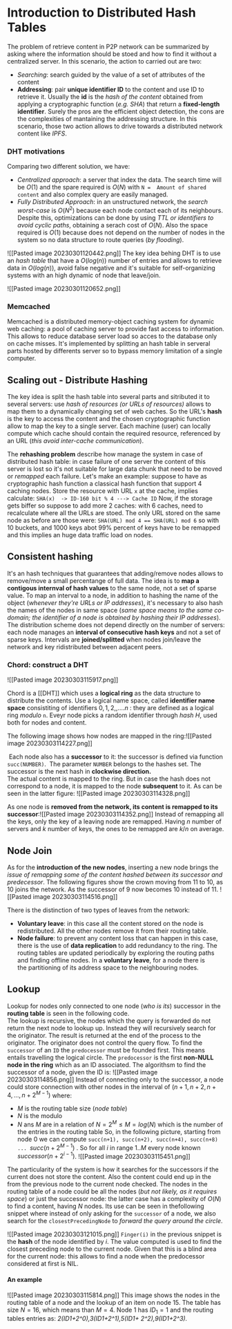 # Introduction to Distributed Hash Tables

The problem of retrieve content in P2P network can be summarized by asking where the information should be stoed and how to find it without a centralized server. 
In this scenario, the action to carried out are two:
- *Searching*: search guided by the value of a set of attributes of the content
- **Addressing**: pair **unique identifier ID** to the content and use ID to retrieve it. Usually the **id** is the *hash of the content* obtained from applying a cryptographic function (*e.g. SHA*) that return a **fixed-length identifier**. 
	Surely the pros are the efficient object detection, the cons are the complexities of mantaining the addressing structure. 
In this scenario, those two action allows to drive towards a distributed network content like *IPFS*. 

### DHT motivations
Comparing two different solution, we have:
- *Centralized approach*: a server that index the data. The search time will be $O(1)$ and the spare required is $O(N)$ with `N =  Amount of shared content` and also complex query are easily managed.
- *Fully Distributed Approach*: in an unstructured network, the *search worst-case* is $O(N^{2})$ because each node contact each of its neighbours. Despite this, optimizations can be done by using *TTL or identifiers to avoid cyclic paths*, obtaining a serach cost of $O(N)$.
   Also the space required is $O(1)$ because does not depend on the number of nodes in the system so no data structure to route queries (*by flooding*). 

![[Pasted image 20230301120442.png]]
The key idea behing DHT is to use an *hash table* that have a $O(log(n))$ number of entries and allows to retrieve data in $O(log(n))$, avoid false negative and it's suitable for self-organizing systems with an high dynamic of node that leave/join. 


![[Pasted image 20230301120652.png]]

### Memcached
Memcached is a distributed memory-object caching system for dynamic web caching: a pool of caching server to provide fast access to information. This allows to reduce database server load so acces to the database only on cache misses. It's implemented by splitting an hash table in serveral parts hosted by differents server so to bypass memory limitation of a single computer. 

## Scaling out - Distribute Hashing
The key idea is split the hash table into several parts and sitributed it to several servers: use *hash of resources (or URLs of resources)* allows to map them to a dynamically changing set of web caches. So the URL's **hash** is the key to access the content and the chosen cryptographic function allow to map the key to a single server. Each machine (user) can locally compute which cache should contain the required resource, referenced by an URL (*this avoid inter-cache communication*). 

The **rehashing problem** describe how manage the system in case of distributed hash table: in case failure of one server the content of this server is lost so it's not suitable for large data chunk that need to be moved or *remapped* each failure. Let's make an example: suppose to have as cryptographic hash function a classical hash function that support 4 caching nodes. Store the resource with URL `x` at the cache, implies calculate:
			`SHA(x)  -> ID-160 bit % 4 ---> Cache ID`
Now, if the storage gets biffer so suppose to add more 2 caches: with 6 caches, need to recalculate where all the URLs are stoed. The only URL stored on the same node as before are those were:
			`SHA(URL) mod 4 == SHA(URL) mod 6`
so with 10 buckets, and 1000 keys abot 99% percent of keys have to be remapped and this implies an huge data traffic load on nodes. 

## Consistent hashing
It's an hash techniques that guarantees that adding/remove nodes allows to remove/move a small percentange of full data. 
The idea is to **map a contigous internval of hash values** to the same node, not a set of sparse value. To map an interval to a node, in addition to hashing the name of the object (*whenever they're URLs or IP addresses*), it's necessary to also hash the names of the nodes in same space (*same space means to the same co-domain; the identifier of a node is obtained by hashing their IP addresses*). 
The distribution scheme does not depend directly on the number of servers: each node manages an **interval of consecutive hash keys** and not a set of sparse keys. Intervals are **joined/splitted** when nodes join/leave the network and key ridistributed between adjacent peers. 



### Chord: construct a DHT
![[Pasted image 20230303115917.png]]

Chord is a [[DHT]] which uses a  **logical ring** as the data structure to distribute the contents.
Use a logical name space, called **identifier name space** consistiting of identifiers ${0,1,2,,....n}$ : they are defined as a logical ring *modulo* `n`. 
Eveyr node picks a random identifier through *hash H*, used both for nodes and content. 

The following image shows how nodes are mapped in the ring:![[Pasted image 20230303114227.png]]

 Each node also has a **successor** to it: the successor is defined via function `succ(NUMBER)`.  The parameter `NUMBER` belongs to the hashes set. The successor is the next hash in **clockwise direction.**   
The actual content is mapped to the ring. But in case the hash does not correspond to a node, it is mapped to the node **subsequent** to it. As can be seen in the latter figure:
![[Pasted image 20230303114328.png]]

As one node is **removed from the network, its content is remapped to its successor**:![[Pasted image 20230303114352.png]]
Instead of remapping all the keys, only the key of a leaving node are remapped. Having $n$ number of servers and $k$ number of keys, the ones to be remapped are $k/n$ on average.

## Node Join
As for the **introduction of the new nodes**, inserting a new node brings the *issue of remapping some of the content hashed between its successor and predecessor*. The following figures show the crown moving from 11 to 10, as 10 joins the network. As the successor of 9 now becomes 10 instead of 11.
![[Pasted image 20230303114516.png]]

There is the distinction of two types of leaves from the network: 
-   **Voluntary leave**: in this case all the content stored on the node is redistributed. All the other nodes remove it from their routing table.  
-   **Node failure**: to prevent any content loss that can happen in this case, there is the use of **data replication** to add redundancy to the ring. The routing tables are updated periodically by exploring the routing paths and finding offline nodes.
In a **voluntary leave**, for a node there is the partitioning of its address space to the neighbouring nodes. 

## Lookup  
Lookup for nodes only connected to one node (*who is its*) successor in the **routing table** is seen in the following code.  
The lookup is recursive, the nodes which the query is forwarded do not return the next node to lookup up. Instead they will recursively search for the originator. The result is returned at the end of the process to the originator. The originator does not control the query flow. 
To find the `successor` of an `ID` the `predocessor` must be founded first. This means entails travelling the logical circle. The `predocessor` is the first **non-NULL node in the ring** which as an ID associated.
The algorithsm to find the successor of a node, given the ID is:
![[Pasted image 20230303114856.png]]
Instead of connecting only to the successor, a node could store connection with other nodes in the interval of $(n+1, n+2, n+4, ..., n+2^{M-1})$ where:
- $M$ is the routing table size (*node table*)
- $N$ is the modulo
- $N$ ans $M$ are in a relation of $N = 2^{M} \leq M = log(N)$ which is the number of the entries in the routing table
So, in the following picture, starting from node 0 we can compute `succ(n+1), succ(n+2), succ(n+4), succ(n+8) ... `$succ(n+2^{M-1})$ . So for all $i$ in range $1..M$ every node known $successor(n+2^{i-1})$. 
![[Pasted image 20230303115451.png]]

The particularity of the system is how it searches for the successors if the current does not store the content. Also the content could end up in the from the previous node to the current node checked.
The nodes in the routing table of a node could be all the nodes (*but not likely, as it requires space*) or just the successor node: the latter case has a complexity of $O(N)$ to find a content, having  $N$ nodes. Its use can be seen in thefollowing snippet where instead of only asking for  the `successor` of a node, we also search for the `closestPrecedingNode` to *forward the query around the circle*. 

![[Pasted image 20230303121015.png]]
`Finger(i)` in the previous snippet is the **hash** of the node identified by $i$. The value computed is used to find the closest preceding node to the current node. Given that this is a blind area for the current node: this allows to find a node when the predocessor considered at first is NIL.
#### An example
![[Pasted image 20230303115814.png]]
This image shows the nodes in the routing table of a node and the lookup of an item on node 15.
The table has size  $N=16$, which means than $M=4$. 
Node 1 has $ID_{1}=1$ and the routing tables entries as: *2(ID1+2^0),3(ID1+2^1),5(ID1+ 2^2),9(ID1+2^3).*